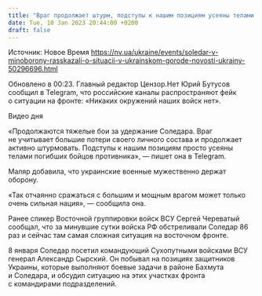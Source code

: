 ```yaml
---
title: "Враг продолжает штурм, подступы к нашим позициям усеяны телами россиян — Маляр о ситуации в Соледаре"
date: Tue, 10 Jan 2023 20:44:00 +0200
draft: false
---
```

Источник: Новое Время https://nv.ua/ukraine/events/soledar-v-minoborony-rasskazali-o-situacii-v-ukrainskom-gorode-novosti-ukrainy-50296696.html


Обновлено в 00:23. Главный редактор Цензор.Нет Юрий Бутусов сообщил в Telegram, что российские каналы распространяют фейк о ситуации на фронте: «Никаких окружений наших войск нет».

 Видео дня   

«Продолжаются тяжелые бои за удержание Соледара. Враг не учитывает большие потери своего личного состава и продолжает активно штурмовать. Подступы к нашим позициям просто усеяны телами погибших бойцов противника», — пишет она в Telegram.

Маляр добавила, что украинские военные мужественно держат оборону.

«Так отчаянно сражаться с большим и мощным врагом может только очень сильная нация», — сообщила она.

Ранее спикер Восточной группировки войск ВСУ Сергей Череватый сообщал, что за минувшие сутки войска РФ обстреливали Соледар 86 раз и сейчас там самая сложная ситуация на восточном фронте.

8 января Соледар посетил командующий Сухопутными войсками ВСУ генерал Александр Сырский. Он побывал на позициях защитников Украины, которые выполняют боевые задачи в районе Бахмута и Соледара, и обсудил ситуацию на этих участках фронта с командирами подразделений.
